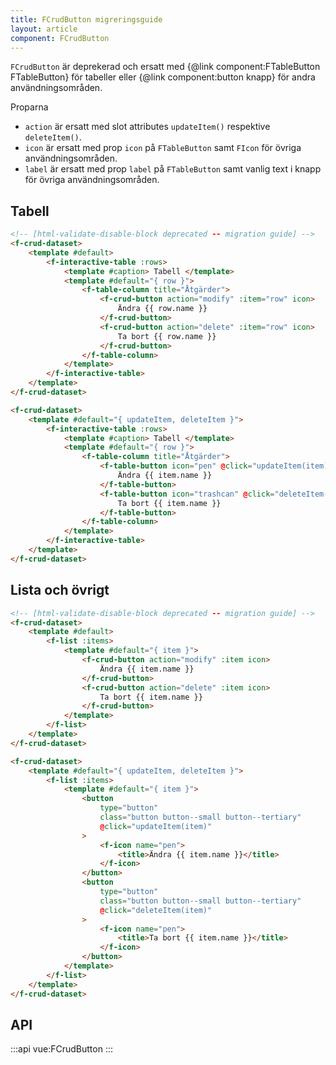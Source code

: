 ```yaml
---
title: FCrudButton migreringsguide
layout: article
component: FCrudButton
---
```


`FCrudButton` är deprekerad och ersatt med {@link component:FTableButton FTableButton} för tabeller eller {@link component:button knapp} för andra användningsområden.

Proparna

- `action` är ersatt med slot attributes `updateItem()` respektive `deleteItem()`.
- `icon` är ersatt med prop `icon` på `FTableButton` samt `FIcon` för övriga användningsområden.
- `label` är ersatt med prop `label` på `FTableButton` samt vanlig text i knapp för övriga användningsområden.

## Tabell

```html name=table-button-original hidden
<!-- [html-validate-disable-block deprecated -- migration guide] -->
<f-crud-dataset>
    <template #default>
        <f-interactive-table :rows>
            <template #caption> Tabell </template>
            <template #default="{ row }">
                <f-table-column title="Åtgärder">
                    <f-crud-button action="modify" :item="row" icon>
                        Ändra {{ row.name }}
                    </f-crud-button>
                    <f-crud-button action="delete" :item="row" icon>
                        Ta bort {{ row.name }}
                    </f-crud-button>
                </f-table-column>
            </template>
        </f-interactive-table>
    </template>
</f-crud-dataset>
```

```html compare=table-button-original
<f-crud-dataset>
    <template #default="{ updateItem, deleteItem }">
        <f-interactive-table :rows>
            <template #caption> Tabell </template>
            <template #default="{ row }">
                <f-table-column title="Åtgärder">
                    <f-table-button icon="pen" @click="updateItem(item)">
                        Ändra {{ item.name }}
                    </f-table-button>
                    <f-table-button icon="trashcan" @click="deleteItem(item)">
                        Ta bort {{ item.name }}
                    </f-table-button>
                </f-table-column>
            </template>
        </f-interactive-table>
    </template>
</f-crud-dataset>
```

## Lista och övrigt

```html name=list-button-original hidden
<!-- [html-validate-disable-block deprecated -- migration guide] -->
<f-crud-dataset>
    <template #default>
        <f-list :items>
            <template #default="{ item }">
                <f-crud-button action="modify" :item icon>
                    Ändra {{ item.name }}
                </f-crud-button>
                <f-crud-button action="delete" :item icon>
                    Ta bort {{ item.name }}
                </f-crud-button>
            </template>
        </f-list>
    </template>
</f-crud-dataset>
```

```html compare=list-button-original
<f-crud-dataset>
    <template #default="{ updateItem, deleteItem }">
        <f-list :items>
            <template #default="{ item }">
                <button
                    type="button"
                    class="button button--small button--tertiary"
                    @click="updateItem(item)"
                >
                    <f-icon name="pen">
                        <title>Ändra {{ item.name }}</title>
                    </f-icon>
                </button>
                <button
                    type="button"
                    class="button button--small button--tertiary"
                    @click="deleteItem(item)"
                >
                    <f-icon name="pen">
                        <title>Ta bort {{ item.name }}</title>
                    </f-icon>
                </button>
            </template>
        </f-list>
    </template>
</f-crud-dataset>
```

## API

:::api
vue:FCrudButton
:::
